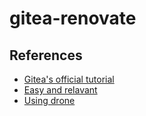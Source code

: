 # gitea-renovate

## References

- [Gitea's official tutorial](https://about.gitea.com/resources/tutorials/use-gitea-and-renovate-bot-to-automatically-monitor-software-packages)
- [Easy and relavant](https://vladiiancu.com/post/configure-renovate-on-your-forgejo-or-gitea-self-hosted/)
- [Using drone](https://loganmarchione.com/2022/10/how-to-run-renovate-on-a-self-hosted-gitea-and-drone-instance/)
